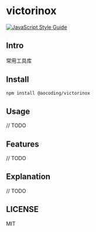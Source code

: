 # victorinox

[![JavaScript Style Guide](https://img.shields.io/badge/code_style-standard-brightgreen.svg)](https://standardjs.com)

## Intro

常用工具库

## Install

```bash
npm install @aocoding/victorinox
```

## Usage

// TODO

## Features

// TODO

## Explanation

// TODO

## LICENSE

MIT
